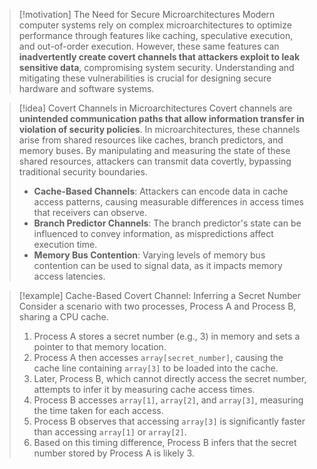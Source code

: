 > [!motivation] The Need for Secure Microarchitectures
> Modern computer systems rely on complex microarchitectures to optimize performance through features like caching, speculative execution, and out-of-order execution. However, these same features can **inadvertently create covert channels that attackers exploit to leak sensitive data**, compromising system security. Understanding and mitigating these vulnerabilities is crucial for designing secure hardware and software systems.

> [!idea] Covert Channels in Microarchitectures
> Covert channels are **unintended communication paths that allow information transfer in violation of security policies**. In microarchitectures, these channels arise from shared resources like caches, branch predictors, and memory buses. By manipulating and measuring the state of these shared resources, attackers can transmit data covertly, bypassing traditional security boundaries.
> - **Cache-Based Channels**: Attackers can encode data in cache access patterns, causing measurable differences in access times that receivers can observe.
> - **Branch Predictor Channels**: The branch predictor's state can be influenced to convey information, as mispredictions affect execution time.
> - **Memory Bus Contention**: Varying levels of memory bus contention can be used to signal data, as it impacts memory access latencies.

> [!example] Cache-Based Covert Channel: Inferring a Secret Number
> Consider a scenario with two processes, Process A and Process B, sharing a CPU cache.
> 1. Process A stores a secret number (e.g., 3) in memory and sets a pointer to that memory location.
> 2. Process A then accesses `array[secret_number]`, causing the cache line containing `array[3]` to be loaded into the cache.
> 3. Later, Process B, which cannot directly access the secret number, attempts to infer it by measuring cache access times.
> 4. Process B accesses `array[1]`, `array[2]`, and `array[3]`, measuring the time taken for each access.
> 5. Process B observes that accessing `array[3]` is significantly faster than accessing `array[1]` or `array[2]`.
> 6. Based on this timing difference, Process B infers that the secret number stored by Process A is likely 3.

